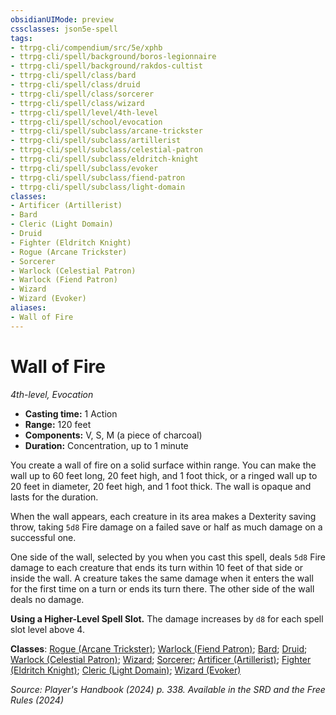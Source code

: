 ```yaml
---
obsidianUIMode: preview
cssclasses: json5e-spell
tags:
- ttrpg-cli/compendium/src/5e/xphb
- ttrpg-cli/spell/background/boros-legionnaire
- ttrpg-cli/spell/background/rakdos-cultist
- ttrpg-cli/spell/class/bard
- ttrpg-cli/spell/class/druid
- ttrpg-cli/spell/class/sorcerer
- ttrpg-cli/spell/class/wizard
- ttrpg-cli/spell/level/4th-level
- ttrpg-cli/spell/school/evocation
- ttrpg-cli/spell/subclass/arcane-trickster
- ttrpg-cli/spell/subclass/artillerist
- ttrpg-cli/spell/subclass/celestial-patron
- ttrpg-cli/spell/subclass/eldritch-knight
- ttrpg-cli/spell/subclass/evoker
- ttrpg-cli/spell/subclass/fiend-patron
- ttrpg-cli/spell/subclass/light-domain
classes:
- Artificer (Artillerist)
- Bard
- Cleric (Light Domain)
- Druid
- Fighter (Eldritch Knight)
- Rogue (Arcane Trickster)
- Sorcerer
- Warlock (Celestial Patron)
- Warlock (Fiend Patron)
- Wizard
- Wizard (Evoker)
aliases:
- Wall of Fire
---
```

# Wall of Fire
*4th-level, Evocation*  


- **Casting time:** 1 Action
- **Range:** 120 feet
- **Components:** V, S, M (a piece of charcoal)
- **Duration:** Concentration, up to 1 minute

You create a wall of fire on a solid surface within range. You can make the wall up to 60 feet long, 20 feet high, and 1 foot thick, or a ringed wall up to 20 feet in diameter, 20 feet high, and 1 foot thick. The wall is opaque and lasts for the duration.

When the wall appears, each creature in its area makes a Dexterity saving throw, taking `5d8` Fire damage on a failed save or half as much damage on a successful one.

One side of the wall, selected by you when you cast this spell, deals `5d8` Fire damage to each creature that ends its turn within 10 feet of that side or inside the wall. A creature takes the same damage when it enters the wall for the first time on a turn or ends its turn there. The other side of the wall deals no damage.

**Using a Higher-Level Spell Slot.** The damage increases by `d8` for each spell slot level above 4.

**Classes**: [Rogue (Arcane Trickster)](Інструменти%20ДМ/CLI/lists/list-spells-classes-arcane-trickster-xphb.md "subclass=XPHB;class=XPHB"); [Warlock (Fiend Patron)](Інструменти%20ДМ/CLI/lists/list-spells-classes-fiend-patron-xphb.md "subclass=XPHB;class=XPHB"); [Bard](Інструменти%20ДМ/CLI/lists/list-spells-classes-bard.md); [Druid](Інструменти%20ДМ/CLI/lists/list-spells-classes-druid.md); [Warlock (Celestial Patron)](Інструменти%20ДМ/CLI/lists/list-spells-classes-celestial-patron-xphb.md "subclass=XPHB;class=XPHB"); [Wizard](Інструменти%20ДМ/CLI/lists/list-spells-classes-wizard.md); [Sorcerer](Інструменти%20ДМ/CLI/lists/list-spells-classes-sorcerer.md); [Artificer (Artillerist)](Інструменти%20ДМ/CLI/lists/list-spells-classes-artillerist-tce.md "subclass=TCE;class=TCE"); [Fighter (Eldritch Knight)](Інструменти%20ДМ/CLI/lists/list-spells-classes-eldritch-knight-xphb.md "subclass=XPHB;class=XPHB"); [Cleric (Light Domain)](Інструменти%20ДМ/CLI/lists/list-spells-classes-light-domain-xphb.md "subclass=XPHB;class=XPHB"); [Wizard (Evoker)](Інструменти%20ДМ/CLI/lists/list-spells-classes-evoker-xphb.md "subclass=XPHB;class=XPHB")

*Source: Player's Handbook (2024) p. 338. Available in the <span title='Systems Reference Document (5.2)'>SRD</span> and the Free Rules (2024)*